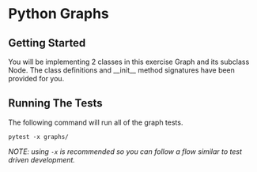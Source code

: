 # Python Graphs
## Getting Started
You will be implementing 2 classes in this exercise Graph and its subclass Node. The
class definitions and \_\_init\_\_ method signatures have been provided for you. 


## Running The Tests
The following command will run all of the graph tests.
```
pytest -x graphs/
```
_NOTE: using `-x` is recommended so you can follow a flow similar to test driven development._
